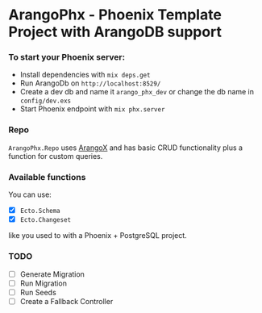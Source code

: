 # ArangoPhx - Phoenix Template Project with ArangoDB support

### To start your Phoenix server:

- Install dependencies with `mix deps.get`
- Run ArangoDb on `http://localhost:8529/`
- Create a dev db and name it `arango_phx_dev` or change the db name in `config/dev.exs`
- Start Phoenix endpoint with `mix phx.server`

### Repo

`ArangoPhx.Repo` uses [ArangoX](https://github.com/ArangoDB-Community/arangox) and has basic CRUD functionality plus a function for custom queries.

### Available functions

You can use:

- [x] `Ecto.Schema`
- [x] `Ecto.Changeset`

like you used to with a Phoenix + PostgreSQL project.

### TODO

- [ ] Generate Migration
- [ ] Run Migration
- [ ] Run Seeds
- [ ] Create a Fallback Controller
